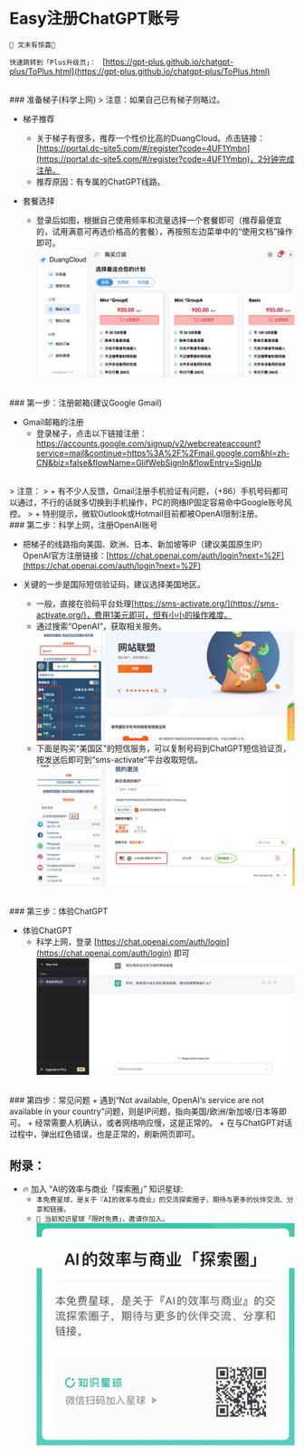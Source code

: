 # Easy注册ChatGPT账号

`🚀 文末有惊喜🍺  `

`快速跳转到「Plus升级页」： ` [https://gpt-plus.github.io/chatgpt-plus/ToPlus.html](https://gpt-plus.github.io/chatgpt-plus/ToPlus.html)


<br />
### 准备梯子(科学上网)
> 注意：如果自己已有梯子则略过。

+ 梯子推荐
    + 关于梯子有很多，推荐一个性价比高的DuangCloud。点击链接：[https://portal.dc-site5.com/#/register?code=4UF1Ymbn](https://portal.dc-site5.com/#/register?code=4UF1Ymbn)，2分钟完成注册。
    + 推荐原因：有专属的ChatGPT线路。

+ 套餐选择
    + 登录后如图，根据自己使用频率和流量选择一个套餐即可（推荐最便宜的，试用满意可再选价格高的套餐），再按照左边菜单中的“使用文档”操作即可。
    ![duangcloud](./duangcloud.png)


<br />
### 第一步：注册邮箱(建议Google Gmail)

+ Gmail邮箱的注册
    + 登录梯子，点击以下链接注册：
[https://accounts.google.com/signup/v2/webcreateaccount?service=mail&continue=https%3A%2F%2Fmail.google.com&hl=zh-CN&biz=false&flowName=GlifWebSignIn&flowEntry=SignUp ](https://accounts.google.com/signup/v2/webcreateaccount?service=mail&continue=https%3A%2F%2Fmail.google.com&hl=zh-CN&biz=false&flowName=GlifWebSignIn&flowEntry=SignUp )



<br />
> 注意：
> + 有不少人反馈，Gmail注册手机验证有问题，（+86）手机号码都可以通过，不行的话就多切换到手机操作，PC的网络IP固定容易命中Google账号风控。
> + 特别提示，微软Outlook或Hotmail目前都被OpenAI限制注册。



<br />
### 第二步：科学上网，注册OpenAI账号

+ 把梯子的线路指向美国、欧洲、日本、新加坡等IP（建议美国原生IP）
OpenAI官方注册链接：[https://chat.openai.com/auth/login?next=%2F](https://chat.openai.com/auth/login?next=%2F)

+ 关键的一步是国际短信验证码，建议选择美国地区。
	+ 一般，直接在验码平台处理[https://sms-activate.org/](https://sms-activate.org/)，费用1美元即可，但有小小的操作难度。
    + 通过搜索“OpenAI”，获取相关服务。
    ![sms激活](./sms-active.png)
    + 下面是购买“美国区”的短信服务，可以复制号码到ChatGPT短信验证页，按发送后即可到“sms-activate”平台收取短信。
    ![激活短信收取](./sms-send.png)


<br />
### 第三步：体验ChatGPT

+ 体验ChatGPT
	+ 科学上网，登录 [https://chat.openai.com/auth/login](https://chat.openai.com/auth/login) 即可
    ![ChatGPT体验](./gpt-tiyan.png)


<br />
### 第四步：常见问题
+ 遇到“Not available, OpenAI‘s service are not available in your country”问题，则是IP问题，指向美国/欧洲/新加坡/日本等即可。
+ 经常需要人机确认，或者网络响应慢，这是正常的。
+ 在与ChatGPT对话过程中，弹出红色错误，也是正常的，刷新网页即可。


<br />

## 附录：
 + 🔥 加入 “AI的效率与商业「探索圈」” 知识星球:
	+ `本免费星球，是关于『AI的效率与商业』的交流探索圈子，期待与更多的伙伴交流、分享和链接。  `
	+ `🚀 当前知识星球「限时免费」，邀请你加入。  `
	![星球二维码](./../AI_X_Free.png)
